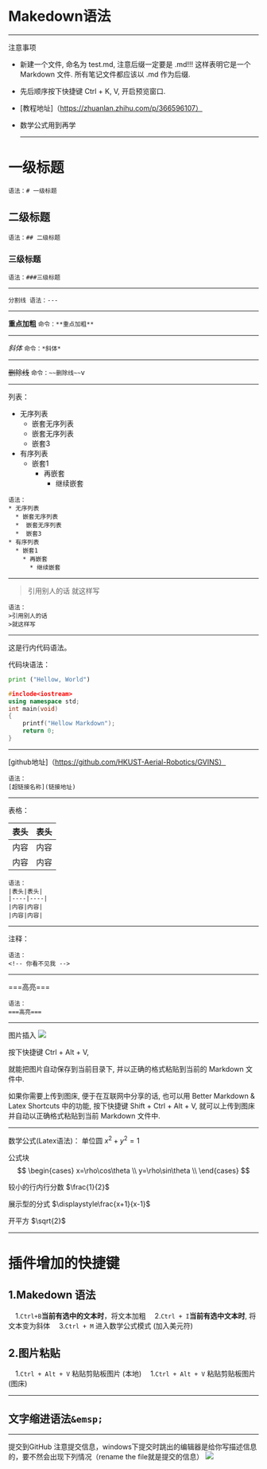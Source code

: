 # Makedown语法
---
注意事项
* 新建一个文件, 命名为 test.md, 注意后缀一定要是 .md!!! 这样表明它是一个 Markdown 文件. 所有笔记文件都应该以 .md 作为后缀.
* 先后顺序按下快捷键 Ctrl + K, V, 开启预览窗口.
* [教程地址]（https://zhuanlan.zhihu.com/p/366596107）
* 数学公式用到再学
  
  ---
# 一级标题  
```语法：# 一级标题```
## 二级标题
```语法：## 二级标题```
### 三级标题
```语法：###三级标题```

---
``` 分割线 语法：--- ```

---

**重点加粗**
```命令：**重点加粗**```

---
*斜体*
```命令：*斜体*```

---
~~删除线~~
```命令：~~删除线~~```v

---
列表：

* 无序列表
  * 嵌套无序列表
  *  嵌套无序列表
  *  嵌套3
* 有序列表
  * 嵌套1
    * 再嵌套  
      * 继续嵌套
```
语法：
* 无序列表
  * 嵌套无序列表
  *  嵌套无序列表
  *  嵌套3
* 有序列表
  * 嵌套1
    * 再嵌套  
      * 继续嵌套
 ```     
 ---
>引用别人的话
>就这样写
```
语法：
>引用别人的话
>就这样写
```
---
这是行内代码语法。

代码块语法：

``` python
print ("Hellow, World")
```

``` C++
#inclode<iostream>
using namespace std;
int main(void)
{
    printf("Hellow Markdown");
    return 0;
}
```



---
[github地址]（https://github.com/HKUST-Aerial-Robotics/GVINS）

```
语法：
[超链接名称](链接地址)
```

---
表格：

|表头|表头|
|----|----|
|内容|内容|
|内容|内容|
```
语法：
|表头|表头|
|----|----|
|内容|内容|
|内容|内容|
```
---
注释：
<!-- 你看不见我 -->
```
语法：
<!-- 你看不见我 -->
```
---
===高亮===
```
语法：
===高亮===
```
---
图片插入
![](https://pic3.58cdn.com.cn/nowater/webim/big/n_v2789a7fa429304f029c9044ede4149a9e.png)

按下快捷键 Ctrl + Alt + V,

就能把图片自动保存到当前目录下, 并以正确的格式粘贴到当前的 Markdown 文件中.

如果你需要上传到图床, 便于在互联网中分享的话, 也可以用 Better Markdown & Latex Shortcuts 中的功能, 按下快捷键 Shift + Ctrl + Alt + V, 就可以上传到图床并自动以正确格式粘贴到当前 Markdown 文件中.

---
数学公式(Latex语法)：
单位圆 $x^2+y^2=1$

公式块
$$
\begin{cases}
x=\rho\cos\theta \\
y=\rho\sin\theta \\
\end{cases}
$$


较小的行内行分数 $\frac{1}{2}$

展示型的分式 $\displaystyle\frac{x+1}{x-1}$

开平方 $\sqrt{2}$

---

# 插件增加的快捷键
## 1.Makedown 语法
&emsp;1.```Ctrl+B```**当前有选中的文本时**，将文本加粗
&emsp;2.```Ctrl + I```**当前有选中文本时**, 将文本变为斜体
&emsp;3.```Ctrl + M``` 进入数学公式模式 (加入美元符)
## 2.图片粘贴
&emsp;1.```Ctrl + Alt + V``` 粘贴剪贴板图片 (本地)
&emsp;1.```Ctrl + Alt + V``` 粘贴剪贴板图片 (图床)

---
## 文字缩进语法```&emsp;```
---
提交到GitHub
注意提交信息，windows下提交时跳出的编辑器是给你写描述信息的，要不然会出现下列情况（rename the file就是提交的信息）
![](https://pic3.58cdn.com.cn/nowater/webim/big/n_v2795e2ee29cbd4b6591f7eda24141667d.png)
